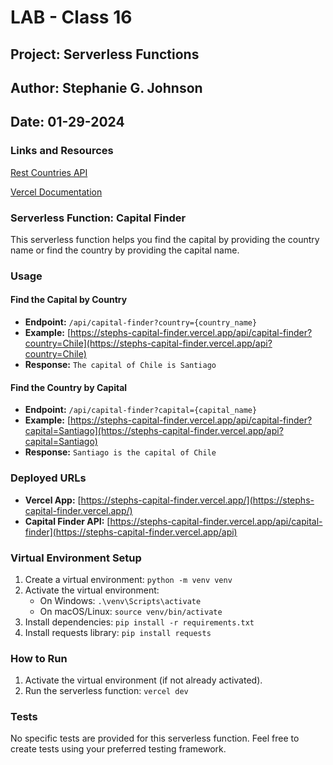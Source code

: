 # LAB - Class 16

## Project: Serverless Functions

## Author: Stephanie G. Johnson

## Date: 01-29-2024

### Links and Resources

[Rest Countries API](https://restcountries.com/v3.1/all?fields=name,flags)

[Vercel Documentation](https://vercel.com/docs/functions/serverless-functions/runtimes/python)

### Serverless Function: Capital Finder

This serverless function helps you find the capital by providing the country name or find the country by providing the capital name.

### Usage

#### Find the Capital by Country

- **Endpoint:** `/api/capital-finder?country={country_name}`
- **Example:** [https://stephs-capital-finder.vercel.app/api/capital-finder?country=Chile](https://stephs-capital-finder.vercel.app/api?country=Chile)
- **Response:** `The capital of Chile is Santiago`

#### Find the Country by Capital

- **Endpoint:** `/api/capital-finder?capital={capital_name}`
- **Example:** [https://stephs-capital-finder.vercel.app/api/capital-finder?capital=Santiago](https://stephs-capital-finder.vercel.app/api?capital=Santiago)
- **Response:** `Santiago is the capital of Chile`

### Deployed URLs

- **Vercel App:** [https://stephs-capital-finder.vercel.app/](https://stephs-capital-finder.vercel.app/)
- **Capital Finder API:** [https://stephs-capital-finder.vercel.app/api/capital-finder](https://stephs-capital-finder.vercel.app/api)

### Virtual Environment Setup

1. Create a virtual environment: `python -m venv venv`
2. Activate the virtual environment:
   - On Windows: `.\venv\Scripts\activate`
   - On macOS/Linux: `source venv/bin/activate`
3. Install dependencies: `pip install -r requirements.txt`
4. Install requests library: `pip install requests`

### How to Run

1. Activate the virtual environment (if not already activated).
2. Run the serverless function: `vercel dev`

### Tests

No specific tests are provided for this serverless function. Feel free to create tests using your preferred testing framework.
